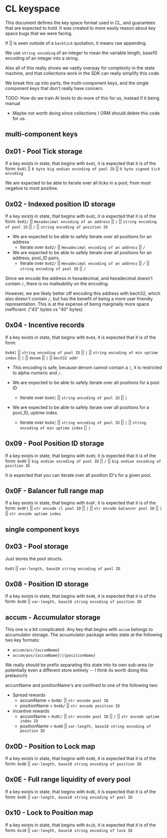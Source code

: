 # CL keyspace

This document defines the key space format used in CL, and guarantees that are expected to hold.
It was created to more easily reason about key space bugs that we were facing.

If || is seen outside of a `backtick` quotation, it means raw appending.

We use `string encoding` of an integer to mean the variable length, base10 encoding of an integer into a string.

Also all of this really shows we vastly overpay for complexity in the state machine, and that collections work in the SDK can really simplify this code.

We break this up into parts, the multi-component keys, and the single component keys that don't really have concern.

TODO: How do we train AI tools to do more of this for us, instead if it being manual
- Maybe not worth doing since collections / ORM should delete this code for us.

## multi-component keys

## 0x01 - Pool Tick storage

If a key exists in state, that begins with `0x01`, it is expected that it is of the form:
`0x01` || `8 byte big endian encoding of pool ID` || `9 byte signed tick encoding`

We are expected to be able to iterate over all ticks in a pool, from most negative to most positive.

## 0x02 - Indexed position ID storage

If a key exists in state, that begins with `0x02`, it is expected that it is of the form:
`0x02/` || `Hexadecimal encoding of an address` || `/` || `string encoding of pool ID` || `/` || `string encoding of position ID`

- We are expected to be able to safely iterate over all positions for an address
    - Iterate over `0x02/` || `Hexadecimal encoding of an address` || `/` 
- We are expected to be able to safely iterate over all positions for an address, pool_ID pairs.
    - Iterate over `0x02/` || `Hexadecimal encoding of an address` || `/` || `string encoding of pool ID` || `/` 

Since we encode the address in hexadecimal, and hexadecimal doesn't contain `/`, there is no malleability on the encoding.

However, we are likely better off encoding this address with bech32, which also doesn't contain `/`, but has the benefit of being a more user friendly representation. This is at the expense of being marginally more space inefficient. ("43" bytes vs "40" bytes)

## 0x04 - Incentive records

If a key exists in state, that begins with `0x04`, it is expected that it is of the form:

`0x04|` || `string encoding of pool ID` || `|` || `string encoding of min uptime index` || `|` || `denom` || `|` || `bech32 addr`

- This encoding is safe, because denom cannot contain a `|`, it is restricted to alpha-numeric and `/`.

- We are expected to be able to safely iterate over all positions for a pool ID
    - Iterate over `0x04|` || `string encoding of pool ID` || `|` 
- We are expected to be able to safely iterate over all positions for a pool_ID, uptime index.
    - Iterate over `0x04|` || `string encoding of pool ID` || `|` || `string encoding of min uptime index` || `|` 

## 0x09 - Pool Position ID storage

If a key exists in state, that begins with `0x09`, it is expected that it is of the form:
`0x09` || `big endian encoding of pool ID` || `/` || `big endian encoding of position ID`

It is expected that you can iterate over all position ID's for a given pool.

## 0x0F - Balancer full range map

If a key exists in state, that begins with `0x0F`, it is expected that it is of the form:
`0x0F|` || `str encode cl pool ID` || `|` || `str encode balancer pool ID` || `|` || `str encode uptime index`


## single component keys

## 0x03 - Pool storage

Just stores the pool structs.

`0x03` || `var-length, base10 string encoding of pool ID`

## 0x08 - Position ID storage

If a key exists in state, that begins with `0x08`, it is expected that it is of the form:
`0x08` || `var-length, base10 string encoding of position ID`

## accum - Accumulator storage

This one is a bit complicated. Any key that begins with `accum` belongs to accumulator storage. The accumulator package writes state at the following two key formats:

* `accum/acc/{accumName}`
* `accum/pos/{accumName}||{positionName}`

We really should be prefix separating this state into its own sub-area (or potentially even a different store entirely -- I think its worth doing this prelaunch)

accumName and positionName's are confined to one of the following two:
- Spread rewards
    - accumName = `0x0B/` || `str encode pool ID`
    - positionName = `0x0A/` || `str encode position ID`
- incentive rewards
    - accumName = `0x0C/` || `str encode pool ID` || `/` || `str encode uptime index ID`
    - positionName = `0x08` || `var-length, base10 string encoding of position ID`

## 0x0D - Position to Lock map

If a key exists in state, that begins with `0x0D`, it is expected that it is of the form:
`0x0D` || `var-length, base10 string encoding of position ID`

## 0x0E - Full range liquidity of every pool

If a key exists in state, that begins with `0x0E`, it is expected that it is of the form:
`0x0E` || `var-length, base10 string encoding of pool ID`

## 0x10 - Lock to Position map

If a key exists in state, that begins with `0x10`, it is expected that it is of the form:
`0x10` || `var-length, base10 string encoding of lock ID`
